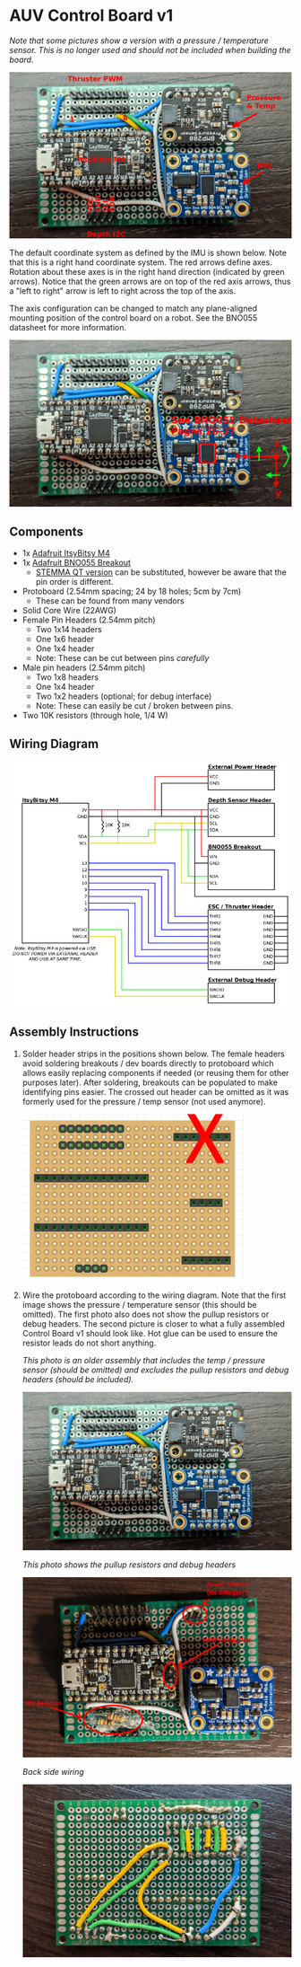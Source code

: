 # AUV Control Board v1

*Note that some pictures show a version with a pressure / temperature sensor. This is no longer used and should not be included when building the board.*

![](./v1/prototype_assembled_labeled.png)

The default coordinate system as defined by the IMU is shown below. Note that this is a right hand coordinate system. The red arrows define axes. Rotation about these axes is in the right hand direction (indicated by green arrows). Notice that the green arrows are on top of the red axis arrows, thus a "left to right" arrow is left to right across the top of the axis.

The axis configuration can be changed to match any plane-aligned mounting position of the control board on a robot. See the BNO055 datasheet for more information.

![](./v1/prototype_axis.png)

## Components

- 1x [Adafruit ItsyBitsy M4](https://www.adafruit.com/product/3800)
- 1x [Adafruit BNO055 Breakout](https://www.adafruit.com/product/2472)
    - [STEMMA QT version](https://www.adafruit.com/product/4646) can be substituted, however be aware that the pin order is different.
- Protoboard (2.54mm spacing; 24 by 18 holes; 5cm by 7cm)
    - These can be found from many vendors
- Solid Core Wire (22AWG)
- Female Pin Headers (2.54mm pitch)
    - Two 1x14 headers
    - One 1x6 header
    - One 1x4 header
    - Note: These can be cut between pins *carefully*
- Male pin headers (2.54mm pitch)
    - Two 1x8 headers
    - One 1x4 header
    - Two 1x2 headers (optional; for debug interface)
    - Note: These can easily be cut / broken between pins.
- Two 10K resistors (through hole, 1/4 W)


## Wiring Diagram

![](./v1/wiring_diagram.png)


## Assembly Instructions


1. Solder header strips in the positions shown below. The female headers avoid soldering breakouts / dev boards directly to protoboard which allows easily replacing components if needed (or reusing them for other purposes later). After soldering, breakouts can be populated to make identifying pins easier. The crossed out header can be omitted as it was formerly used for the pressure / temp sensor (not used anymore).

    ![](./v1/fritzing_header_pos.png)


2. Wire the protoboard according to the wiring diagram. Note that the first image shows the pressure / temperature sensor (this should be omitted). The first photo also does not show the pullup resistors or debug headers. The second picture is closer to what a fully assembled Control Board v1 should look like. Hot glue can be used to ensure the resistor leads do not short anything.

    *This photo is an older assembly that includes the temp / pressure sensor (should be omitted) and excludes the pullup resistors and debug headers (should be included).*

    ![](./v1/prototype_assembled.png)



    *This photo shows the pullup resistors and debug headers*

    ![](./v1/extra_additoins.png)



    *Back side wiring*

    ![](./v1/v1_back_side.png)
